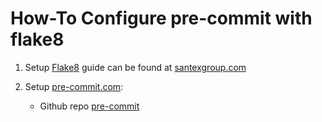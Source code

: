 # How-To Configure pre-commit with flake8

1. Setup [Flake8][3] guide can be found at [santexgroup.com][4]

2. Setup [pre-commit.com][1]:
    - Github repo [pre-commit][2]

[1]: <https://pre-commit.com/> "pre-commit.com"
[2]: <https://github.com/pre-commit/pre-commit> "pre-commit at GitHub"
[3]: <https://github.com/PyCQA/flake8> "flake8 GitHub"
[4]: <https://santexgroup.com/blog/create-a-global-git-hook-to-check-flake8-before-each-commit/#:~:text=Flake8%20is%20a%20Python%20code,low%20rate%20of%20false%20positives.> "santexgroup.com"
